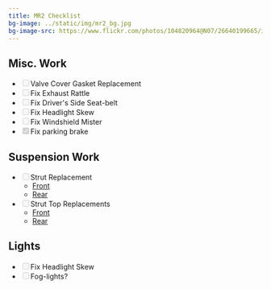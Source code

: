 ```yaml
---
title: MR2 Checklist
bg-image: ../static/img/mr2_bg.jpg
bg-image-src: https://www.flickr.com/photos/104820964@N07/26640199665/in/datetaken-public/
---
```


## Misc. Work
* <input disabled type="checkbox" />Valve Cover Gasket Replacement
* <input disabled type="checkbox" />Fix Exhaust Rattle
* <input disabled type="checkbox" />Fix Driver's Side Seat-belt
* <input disabled type="checkbox" />Fix Headlight Skew
* <input disabled type="checkbox" />Fix Windshield Mister
* <input disabled type="checkbox" checked/>Fix parking brake

## Suspension Work
* <input disabled type="checkbox" />Strut Replacement
    * [Front](https://twosrus.com/catalog/product_info.php?products_id#135)
    * [Rear](https://twosrus.com/catalog/product_info.php?products_id#136)
* <input disabled type="checkbox" />Strut Top Replacements
    * [Front](https://twosrus.com/catalog/product_info.php?products_id#563)
    * [Rear](https://twosrus.com/catalog/product_info.php?products_id#586)

## Lights
* <input disabled type="checkbox" />Fix Headlight Skew
* <input disabled type="checkbox" />Fog-lights?
